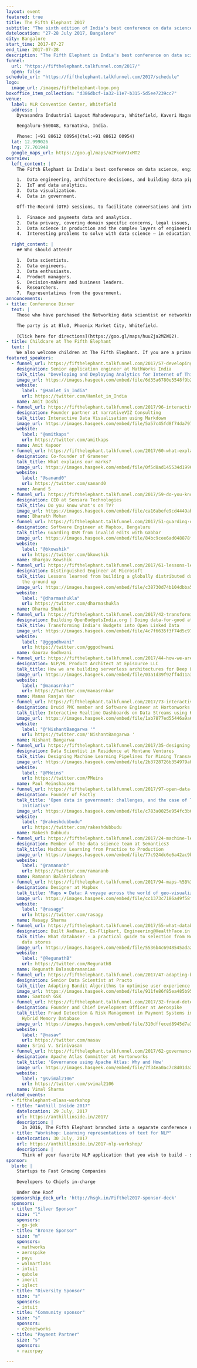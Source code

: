 ```yaml
---
layout: event
featured: true
title: The Fifth Elephant 2017
subtitle: "The sixth edition of India's best conference on data science and machine learning"
datelocation: "27-28 July 2017, Bangalore"
city: Bangalore
start_time: 2017-07-27
end_time: 2017-07-28
description: "The Fifth Elephant is India's best conference on data science, engineering and Machine Learning. This year is the sixth edition, and will feature talks on data engineering, architecture decisions, building data pipelines, IoT and data analytics, data visualization, and data in government."
funnel:
  url: "https://fifthelephant.talkfunnel.com/2017/"
  open: false
schedule_url: "https://fifthelephant.talkfunnel.com/2017/schedule"
logo:
  image_url: /images/fifthelephant-logo.png
boxoffice_item_collection: "d386dbcf-1a32-11e7-b315-5d5ee7239cc7"
venue:
  label: MLR Convention Center, Whitefield
  address: |
    Dyvasandra Industrial Layout Mahadevapura, Whitefield, Kaveri Nagar, Krishnarajapura,

    Bengaluru-560048, Karnataka, India.

    Phone: [+91 88612 00954](tel:+91 88612 00954)
  lat: 12.999026
  lng: 77.701948
  google_maps_url: https://goo.gl/maps/o2PkomVJxMT2
overview:
  left_content: |
    The Fifth Elephant is India's best conference on data science, engineering and Machine Learning. This year is the sixth edition, and will feature talks on:

    1.  Data engineering, architecture decisions, and building data pipelines.
    2.  IoT and data analytics.
    3.  Data visualization.
    4.  Data in government.

    Off-The-Record (OTR) sessions, to facilitate conversations and interactions between participants and experts, will cover the following topics:

    1.  Finance and payments data and analytics.
    2.  Data privacy, covering domain specific concerns, legal issues, technical challenges and business standpoint.
    3.  Data science in production and the complex layers of engineering required to implement each stage.
    4.  Interesting problems to solve with data science – in education, social policy and other domains.

  right_content: |
    ## Who should attend?

    1.  Data scientists.
    2.  Data engineers.
    3.  Data enthusiasts.
    4.  Product managers.
    5.  Decision-makers and business leaders.
    6.  Researchers.
    7.  Representatives from the government.
announcements:
- title: Conference Dinner
  text: |
    Those who have purchased the Networking data scientist or networking dinner ticket have access to an exclusive conference dinner with speakers, editors, the HasGeek team, and invited guests on 27 July.

    The party is at BluO, Phoenix Market City, Whitefield.

    [Click here for directions](https://goo.gl/maps/huuZja2MZWQ2).
- title: Childcare at The Fifth Elephant
  text: |
    We also welcome children at The Fifth Elephant. If you are a primary caretaker who wants to attend the conference, and needs support with childcare, we have it all arranged. [Learn more](https://medium.com/hasgeek/we-have-childcare-facilities-droidconin-and-all-hasgeek-conferences-going-forward-70d520762a11).
featured_speakers:
  - funnel_url: https://fifthelephant.talkfunnel.com/2017/57-developing-and-deploying-analytics-for-internet-of
    designation: Senior application engineer at MathWorks India
    talk_title: "Developing and Deploying Analytics for Internet of Things (IoT)"
    image_url: https://images.hasgeek.com/embed/file/6d35a6780e5548f9b27e08b13c0025af
    website:
      label: "@Hamlet_in_India"
      url: https://twitter.com/Hamlet_in_India
    name: Amit Doshi
  - funnel_url: https://fifthelephant.talkfunnel.com/2017/96-interactive-data-visualisation-using-markdown
    designation: Founder partner at narrativeVIZ Consulting
    talk_title: Interactive Data Visualisation using Markdown
    image_url: https://images.hasgeek.com/embed/file/5a57c45fd8f74da7970482d5f6137360
    website:
      label: "@amitkaps"
      url: https://twitter.com/amitkaps
    name: Amit Kapoor
  - funnel_url: https://fifthelephant.talkfunnel.com/2017/60-what-explains-our-marks
    designation: Co-founder of Gramener
    talk_title: What explains our marks?
    image_url: https://images.hasgeek.com/embed/file/0f5d8ad145534d19964fa33413faf022
    website:
      label: "@sanand0"
      url: https://twitter.com/sanand0
    name: Anand S
  - funnel_url: https://fifthelephant.talkfunnel.com/2017/59-do-you-know-whats-on-tv
    designation: CEO at Sensara Technologies
    talk_title: Do you know what's on TV?
    image_url: https://images.hasgeek.com/embed/file/ca16abefe9cd4449ab93e31a5217325a
    name: Bharath Mohan
  - funnel_url: https://fifthelephant.talkfunnel.com/2017/51-guarding-osm-from-invalid-edits-with-gabbar
    designation: Software Engineer at Mapbox, Bengaluru
    talk_title: Guarding OSM from invalid edits with Gabbar
    image_url: https://images.hasgeek.com/embed/file/84bc9cee6ad048878f186204765edcbc
    website:
      label: "@bkowshik"
      url: https://twitter.com/bkowshik
    name: Bhargav Kowshik
  - funnel_url: https://fifthelephant.talkfunnel.com/2017/61-lessons-learned-from-building-a-globally-distribut
    designation: Distinguished Engineer at Microsoft
    talk_title: Lessons learned from building a globally distributed database service from
      the ground up
    image_url: https://images.hasgeek.com/embed/file/c38730d74b104dbba5be2063f0f15990
    website:
      label: "@dharmashukla"
      url: https://twitter.com/dharmashukla
    name: Dharma Shukla
  - funnel_url: https://fifthelephant.talkfunnel.com/2017/42-transforming-indias-budgets-into-open-linked-data
    designation: Building OpenBudgetsIndia.org | Doing data-for-good at DataKind Bangalore
    talk_title: Transforming India's Budgets into Open Linked Data
    image_url: https://images.hasgeek.com/embed/file/4c7f6635f3f74d5c978c16975df793bd
    website:
      label: "@gggodhwani"
      url: https://twitter.com/gggodhwani
    name: Gaurav Godhwani
  - funnel_url: https://fifthelephant.talkfunnel.com/2017/44-how-we-are-building-serverless-architectures-for-d
    designation: NLP/ML Product Architect at Episource LLC
    talk_title: How we are building serverless architectures for Deep Learning & NLP at Episource
    image_url: https://images.hasgeek.com/embed/file/03a1d39f92ff4d11a3bb0fdf77f1a0f5
    website:
      label: "@manasrnkar"
      url: https://twitter.com/manasrnkar
    name: Manas Ranjan Kar
  - funnel_url: https://fifthelephant.talkfunnel.com/2017/73-interactive-realtime-dashboards-on-data-streams-us
    designation: Druid PMC member and Software Engineer at Hortonworks
    talk_title: Interactive Realtime Dashboards on Data Streams using Kafka, Druid and Superset
    image_url: https://images.hasgeek.com/embed/file/1ab7877ed55446a9a6b8a790f9f41026
    website:
      label: "@'NishantBangarwa '"
      url: https://twitter.com/'NishantBangarwa '
    name: Nishant Bangarwa
  - funnel_url: https://fifthelephant.talkfunnel.com/2017/35-designing-machine-learning-pipelines-for-mining-tr
    designation: Data Scientist in Residence at Montane Ventures
    talk_title: Designing Machine Learning Pipelines for Mining Transactional SMS Messages
    image_url: https://images.hasgeek.com/embed/file/2b3728726b354979ab11741109380a8c
    website:
      label: "@PMeins"
      url: https://twitter.com/PMeins
    name: Paul Meinshausen
  - funnel_url: https://fifthelephant.talkfunnel.com/2017/97-open-data-in-government-challenges-and-the-case-of
    designation: Founder of Factly
    talk_title: 'Open data in government: challenges, and the case of Telangana Open Data
      Initiative'
    image_url: https://images.hasgeek.com/embed/file/c783a0025e954fc3b62452f9a6d09d19
    website:
      label: "@rakeshdubbudu"
      url: https://twitter.com/rakeshdubbudu
    name: Rakesh Dubbudu
  - funnel_url: https://fifthelephant.talkfunnel.com/2017/24-machine-learning-from-practice-to-production
    designation: Member of the data science team at Semantics3
    talk_title: Machine Learning from Practice to Production
    image_url: https://images.hasgeek.com/embed/file/77c924dc6e6a42ac9b4eb98100985fd9
    website:
      label: "@ramananb"
      url: https://twitter.com/ramananb
    name: Ramanan Balakrishnan
  - funnel_url: https://fifthelephant.talkfunnel.com/2017/94-maps-%5B%3F%5D-data-a-voyage-across-the-world-of-geo-vis
    designation: Designer at Mapbox
    talk_title: 'Maps ❤️ Data: A voyage across the world of geo-visualization'
    image_url: https://images.hasgeek.com/embed/file/cc1373c7186a49f58f0e7a12400b11b7
    website:
      label: "@rasagy"
      url: https://twitter.com/rasagy
    name: Rasagy Sharma
  - funnel_url: https://fifthelephant.talkfunnel.com/2017/55-what-database-a-practical-guide-to-selection-from-
    designation: Built Aadhaar, Ex-Flipkart, Engineering@HealthFace.in
    talk_title: What database? - a practical guide to selection from NoSQL, SQL and Polyglot
      data stores
    image_url: https://images.hasgeek.com/embed/file/5536b4c6948545ada25ddb7acaba4a13
    website:
      label: "@RegunathB"
      url: https://twitter.com/RegunathB
    name: Regunath Balasubramanian
  - funnel_url: https://fifthelephant.talkfunnel.com/2017/47-adapting-bandit-algorithms-to-optimise-user-experi
    designation: Senior Data Scientist at Practo
    talk_title: Adapting Bandit Algorithms to optimise user experience at Practo Consult
    image_url: https://images.hasgeek.com/embed/file/911fe86f85ea485b95f7a47bdf060ef4
    name: Santosh GSK
  - funnel_url: https://fifthelephant.talkfunnel.com/2017/32-fraud-detection-risk-management-in-payment-systems
    designation: Founder and Chief Development Officer at Aerospike
    talk_title: Fraud Detection & Risk Management in Payment Systems implemented using a
      Hybrid Memory Database
    image_url: https://images.hasgeek.com/embed/file/310dffeced8945d7a348a8fd529dbbb2
    website:
      label: "@nasav"
      url: https://twitter.com/nasav
    name: Srini V. Srinivasan
  - funnel_url: https://fifthelephant.talkfunnel.com/2017/62-governance-using-apache-atlas-why-and-how
    designation: Apache Atlas Committer at Hortonworks
    talk_title: 'Governance using Apache Atlas: Why and How'
    image_url: https://images.hasgeek.com/embed/file/7f34ea0ac7c8401da2a14785ed2fe72c
    website:
      label: "@svimal2106"
      url: https://twitter.com/svimal2106
    name: Vimal Sharma
related_events:
  - fifthelephant-mlaas-workshop
  - title: "Anthill Inside 2017"
    datelocation: 29 July, 2017
    url: https://anthillinside.in/2017/
    description: |
      In 2016, The Fifth Elephant branched into a separate conference on Deep Learning. Anthill Inside is the new avataar of the Deep Learning conference. Anthill Inside attempts to bridge the gap bringing theoretical advances closer to functioning reality.
  - title: "Workshop: Learning representations of text for NLP"
    datelocation: 30 July, 2017
    url: https://anthillinside.in/2017-nlp-workshop/
    description: |
      Think of your favorite NLP application that you wish to build - sentiment analysis, named entity recognition, machine translation, information extraction, summarization, recommender system, to name a few. A key step to building it is - using the right technique to represent the text in a form that machine can understand. In this workshop, we will understand key concepts, maths, and code behind state-of-the-art techniques for text representation.
sponsor:
  blurb: |
    Startups to Fast Growing Companies

    Developers to Chiefs in-charge

    Under One Roof
  sponsorship_deck_url: 'http://hsgk.in/Fifthel2017-sponsor-deck'
  sponsors:
  - title: "Silver Sponsor"
    size: "l"
    sponsors:
    - go-jek
  - title: "Bronze Sponsor"
    size: "m"
    sponsors:
    - mathworks
    - aerospike
    - payu
    - walmartlabs
    - intuit
    - qubole
    - imerit
    - iqlect
  - title: "Diversity Sponsor"
    size: "s"
    sponsors:
    - intuit
  - title: "Community sponsor"
    size: "s"
    sponsors:
    - e2enetworks
  - title: "Payment Partner"
    size: "s"
    sponsors:
    - razorpay

---
```

